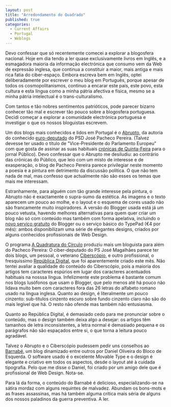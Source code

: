```yaml
---
layout: post
title: "Arredondamento do Quadrado"
published: true
categories:
  - Current Affairs
  - Portugal
  - Weblogs
---
```


Devo confessar que só recentemente comecei a explorar a blogosfera
nacional. Hoje em dia tendo a ler quase exclusivamente livros em Inglês,
e a esmagadora maioria da informação electrónica que consumo vem da Web
de expressão inglesa, que continua a constituir a maior, mais antiga e
mais rica fatia do ciber-espaço. Embora escreva bem em Inglês, optei
deliberadamente por escrever o meu blog em Português, porque apesar de
todos os cosmopolitanismos, continuo a encarar este país, este povo,
esta cultura e esta língua como a minha pátria afectiva e física, mesmo
se a minha pátria intelectual é o trans-culturalismo.

Com tantos e tão nobres sentimentos patrióticos, pode parecer bizarro
conhecer tão mal e escrever tão pouco sobre a blogosfera portuguesa.
Decidi começar a explorar a comunidade electrónica portuguesa e
investigar o que os nossos bloguistas escrevem.

Um dos blogs mais conhecidos e lidos em Portugal é o [Abrupto], da
autoria do conhecido [euro-deputado] do PSD José Pacheco Pereira.
(Talvez devesse ter usado o título de "Vice-Presidente do Parlamento
Europeu" com que gosta de assinar as suas habituais [crónicas de
Quinta-Feira] para o jornal Público). Devo confessar que o Abrupto me
desiludiu: ao contrário das crónicas do Público, que leio com um misto
de interesse e de exasperação, o blog de Pacheco Pereira parece
privilegiar neste momento a poesia e a pintura em detrimento da
discussão política. O que não tem nada de mal, mas confesso que
actualmente não são esses os temas que mais me interessam.

Estranhamente, para alguém com tão grande interesse pela pintura, o
Abrupto não é exactamente o supra-sumo da estética. As imagens e o texto
aparecem um pouco ao molhe, e o layout e o esquema de cores usado não
são francamente muito inspiradores. A versão do Blogger usada está já um
pouco vetusta, havendo melhores alternativas para quem quer criar um
blog não só com conteúdo mas também com forma apelativa, incluindo o
[novo serviço gratuito] do Blogger ou o serviço básico do TypePad (€4
por mês): ambos disponibilizam uma série de elegantes designs, criados
por alguns conhecidos profissionais de Web Design.

O programa [A Quadratura do Círculo] produziu mais um bloguista para
além do Pacheco Pereira: O ciber-deputado do PS José Magalhães parece
ter dois blogs, um pessoal, o veterano [Ciberscópio], e outro
profissional, o fresquíssimo [República Digital], que foi aparentemente
criado este mês. Não tentei avaliar a qualidade do conteúdo do
Ciberscópio, pois a maioria dos artigos tem caracteres espúrios em lugar
dos caracteres acentuados habituais na nosssa língua. Infelizmente este
problema é bastante comum nos blogs lusófonos que usam o Blogger, que
pelo menos até há pouco não lidava muito bem com caracteres fora das 26
letras do alfabeto romano usado na língua inglesa. Quanto ao design, é
literalmente um pouco cinzento: sub-títulos cinzento escuro sobre fundo
cinzento claro não são do mais legível que há. O resto não ofende mas
também não entusiasma.

Quanto ao República Digital, é demasiado cedo para me pronunciar sobre o
conteúdo, mas o design também deixa algo a desejar: os artigos têm
tamanhos de letra inconsistentes, a letra normal é demasiado pequena e
os parágrafos não são espaçados entre si, o que torna a leitura pouco
agradável.

Talvez o Abrupto e o Ciberscópio pudessem pedir uns conselhos ao
[Barnabé], um blog dinamizado entre outros por Daniel Oliveira do Bloco
de Esquerda. O software usado é o excelente Movable Type e o design é
elegante e criativo em todos os aspectos, desde o layout até à cuidada
tipografia. Pelo que me disse o Daniel, foi criado por um amigo dele que
é profissional de Web Design. Nota-se.

Para lá da forma, o conteúdo do Barnabé é delicioso, especializando-se
na sátira mordaz com alguns requintes de malvadez. Abundam os bons-mots
e as frases assassinas, mas há também alguma crítica mais séria de
alguns dos nossos paladinos da guerra preventiva. A ler.

  [Abrupto]: http://abrupto.blogspot.com/
  [euro-deputado]: http://www.europarliament.net/server.php?p=7&id=483
  [crónicas de Quinta-Feira]: http://www.google.com/search?q=EspacoPublico+por.jos%C3%A9.pacheco.pereira+quinta-feira+site%3Apublico.pt&sourceid=mozilla-search&start=0&start=0&ie=utf-8&oe=utf-8
  [novo serviço gratuito]: http://www.blogger.com/knowledge/2004/05/great-blogger-relaunch.pyra
  [A Quadratura do Círculo]: http://quadraturadocirculo.blogs.sapo.pt/
  [Ciberscópio]: http://ciberscopio.blogspot.com/
  [República Digital]: http://blogs.parlamento.pt/republicadigital/
  [Barnabé]: http://barnabe.weblog.com.pt/
